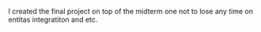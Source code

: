 I created the final project on top of the midterm one not to lose any time on entitas integratiton and etc.
